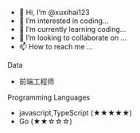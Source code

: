 - 👋 Hi, I’m @xuxihai123
- 👀 I’m interested in coding...
- 🌱 I’m currently learning coding...
- 💞️ I’m looking to collaborate on ...
- 📫 How to reach me ...

Data

- 前端工程师

Programming Languages

- javascript,TypeScript (★★★★★)
- Go (★★☆☆☆)


<!---
xuxihai123/xuxihai123 is a ✨ special ✨ repository because its `README.md` (this file) appears on your GitHub profile.
You can click the Preview link to take a look at your changes.
--->
